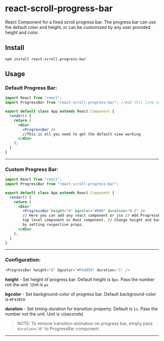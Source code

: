 # react-scroll-progress-bar

React Component for a fixed scroll progress bar. The progress bar can use the default color and height, or can be customized by any user provided height and color.

## Install

```npm
npm install react-scroll-progress-bar
```

## Usage

### Default Progress Bar:

```jsx
import React from "react";
import ProgressBar from "react-scroll-progress-bar"; //Add this line to import the component

export default class App extends React.Component {
  render() {
    return (
      <div>
        <ProgressBar />
        //This is all you need to get the default view working
      </div>
    );
  }
}
```

---

### Custom Progress Bar:

```jsx
import React from "react";
import ProgressBar from "react-scroll-progress-bar";

export default class App extends React.Component {
  render() {
    return (
      <div>
        <ProgressBar height="6" bgcolor="#000" duration="0.2" />
        // Here you can add any react component or jsx // Add ProgressBar at your
        top level component or Root component. // Change height and background-color
        by setting respective props.
      </div>
    );
  }
}
```

---

### Configuration:

```javascript
<ProgressBar height="8" bgcolor="#F43059" duration="1" />
```

**height** - Set height of progress bar. Default height is `8px`. Pass the number not the unit. Unit is `px`

**bgcolor** - Set background-color of progress bar. Default background-color is `#F43059`.

**duration** - Set timing-duration for transition property. Default is `1s`. Pass the number not the unit. Unit is `s`(seconds)

> NOTE: To remove transition animation on progress bar, simply pass `duration="0"` to ProgressBar component.

---

